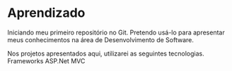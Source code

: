 # Aprendizado
Iniciando meu primeiro repositório no Git. Pretendo usá-lo para apresentar meus conhecimentos na área de Desenvolvimento de Software.

Nos projetos apresentados aqui, utilizarei as seguintes tecnologias.
Frameworks
ASP.Net MVC
